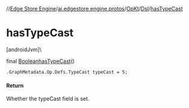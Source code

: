 //[Edge Store Engine](../../../../index.md)/[ai.edgestore.engine.protos](../../index.md)/[OpKt](../index.md)/[Dsl](index.md)/[hasTypeCast](has-type-cast.md)

# hasTypeCast

[androidJvm]\

final [Boolean](https://developer.android.com/reference/kotlin/java/lang/Boolean.html)[hasTypeCast](has-type-cast.md)()

<code>.GraphMetadata.Op.Defs.TypeCast typeCast = 5;</code>

#### Return

Whether the typeCast field is set.
